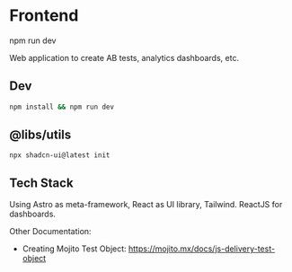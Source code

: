 # Frontend

npm run dev

Web application to create AB tests, analytics dashboards, etc.

## Dev

```sh
npm install && npm run dev

```

## @libs/utils

```shdcn
npx shadcn-ui@latest init

```

## Tech Stack

Using Astro as meta-framework, React as UI library, Tailwind. ReactJS for dashboards.

Other Documentation:

- Creating Mojito Test Object: https://mojito.mx/docs/js-delivery-test-object
